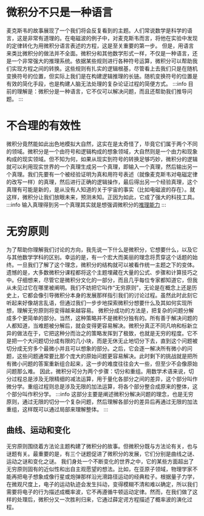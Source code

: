 # 微积分不只是一种语言
麦克斯韦的故事展现了一个我们将会反复看到的主题。人们常说数学是科学的语言，这是非常有道理的。在电磁波的例子中，对麦克斯韦而言，将他在实验中发现的定律转化为用微积分语言表述的方程，这是至关重要的第一步。
但是，用语言来类比微积分的做法并不全面。微积分和其他数学形式一样，不仅是一种语言，还是一个非常强大的推理系统。依据某些规则进行各种符号运算，微积分可以帮助我们实现方程之间的转换。这些规则有扎实的逻辑根基，尽管看上去我们只是在随机变换符号的位置，但实际上我们是在构建逻辑推理的长链。随机变换符号的位置是有效的简化手段，也是构建人脑无法处理的复杂论证过程的简便方式。
:::info
目前的理解是：微积分是一种语言，它不仅可以解决问题，而且还帮助我们推导问题。
:::
# 不合理的有效性
微积分竟然能如此出色地模拟大自然，这实在是太奇怪了，毕竟它们属于两个不同的领域。微积分是一个由符号和逻辑构成的想象领域，大自然则是一个由力和现象构成的现实领域。但不知为何，如果从现实到符号的转换足够巧妙，微积分的逻辑就可以利用现实世界的一个真理生成另一个真理，即输入一个真理，然后输出另一个真理。我们先要有一个被经验证明为真和用符号表述（就像麦克斯韦对电磁定律的改写一样）的真理，然后进行正确的逻辑操作，最后得出另一个经验真理，这个真理有可能是新的，是从没有人知道的关于宇宙的事实（比如电磁波的存在）。就这样，微积分让我们放眼未来，预测未知。正因为如此，它成了强大的科技工具。
:::info
输入真理得到另一个真理其实就是想强调微积分的[推理能力](#J688H)
:::
# 无穷原则
为了帮助你理解我们讨论的方向，我先说一下什么是微积分，它想要什么，以及它与其他数学学科的区别。幸运的是，有一个宏大而美丽的理念将贯穿这个话题的始终。一旦我们了解了这个理念，微积分的结构就可以被看作统一主题之下的变体。
 遗憾的是，大多数微积分课程都将这个主题埋藏在大量的公式、步骤和计算技巧之中。仔细想来，尽管它是微积分文化的一部分，而且几乎每位专家都知道它，但我从未见过它在哪里被阐明。我们不妨把它叫作“无穷原则”，无论是在概念上还是历史上，它都会像引导微积分本身的发展那样指引我们的讨论过程。虽然此时此刻它听起来好像胡言乱语，但通过我们一步步地探索微积分想要什么及其如何实现所想，理解无穷原则将变得越来越容易。
微积分成功的方法是，把复杂的问题分解成多个更简单的部分。当然，这种策略并不是微积分独有的。所有善于解决问题的人都知道，当难题被分解后，就会变得更容易解决。微积分真正不同凡响和标新立异的做法在于，它把这种分而治之的策略发挥到了极致，也就是无穷的程度。它不是把一个大问题切分成有限的几小块，而是无休无止地切分下去，直到这个问题被切分成无穷多个最微小并且可以想象的部分。之后，它会逐一解决所有微小的问题，这些问题通常要比那个庞大的原始问题更容易解决。此时剩下的挑战就是把所有微小问题的答案重新组合起来，这一步的难度往往会大一些，但至少不会像原始问题那么难。
因此，微积分可分为两个步骤：切分和重组。用数学术语来说，切分过程总是涉及无限精细的减法运算，用于量化各部分之间的差异，这个部分叫作微分学。重组过程则总是涉及无限的加法运算，将各个部分整合成原来的整体，这个部分叫作积分学。
:::info
这部分主要是阐述微积分解决问题的理念，也是无穷原则，通过无限的切分一个复杂问题，然后理解各部分的差异后再通过无限的加法重组，这样既可以通过局部来理解整体。
:::
## 曲线、运动和变化
无穷原则围绕着方法论主题构建了微积分的故事。但微积分既与方法论有关，也与谜题有关。最重要的是，有三个谜题促进了微积分的发展，它们分别是曲线之谜、运动之谜和变化之谜。
我们身处一个不断变化的世界之中，它的某些方面超出了无穷原则固有的近似性和出自主观愿望的想法。比如，在亚原子领域，物理学家不能再把电子想象成像行星或炮弹那样沿光滑路径运动的经典粒子。根据量子力学，在微观尺度上，电子的运动轨迹会发生抖动，变得模糊不清和难以确定，所以我们需要将电子的行为描述成概率波，它不再遵循牛顿运动定律。然而，在我们做了这样的处理后，微积分又一次胜利归来，它通过薛定谔方程描述了概率波的演化过程。















